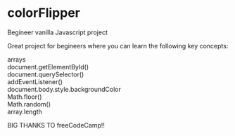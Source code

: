 # colorFlipper
Begineer vanilla Javascript project

Great project for begineers where you can learn the following key concepts:

arrays<br>
document.getElementById()<br>
document.querySelector()<br>
addEventListener()<br>
document.body.style.backgroundColor<br>
Math.floor()<br>
Math.random()<br>
array.length<br>




BIG THANKS TO freeCodeCamp!!
